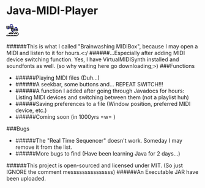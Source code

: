 # Java-MIDI-Player

![MIDI](src/resources/images/midi.gif)

######This is what I called "Brainwashing MIDIBox", because I may open a MIDI and listen to it for hours.<:/
######...Especially after adding MIDI device switching function. Yes, I have VirtualMIDISynth installed and soundfonts as well. 
(so why waiting here go downloading;>)
###Functions
* ######Playing MIDI files (Duh...)
* ######A seekbar, some buttons and... REPEAT SWITCH!!!
* ######A function I added after going through Javadocs for hours: Listing MIDI devices and switching between them (not a playlist huh)
* ######Saving preferences to a file (Window position, preferred MIDI device, etc.)
* ######Coming soon (in 1000yrs =w= )

###Bugs
* ######The "Real Time Sequencer" doesn't work. Someday I may remove it from the list.
* ######More bugs to find (Have been learning Java for 2 days...)

######This project is open-sourced and licensed under MIT.
(So just IGNORE the comment messsssssssssssss)
######An Executable JAR have been uploaded. 
